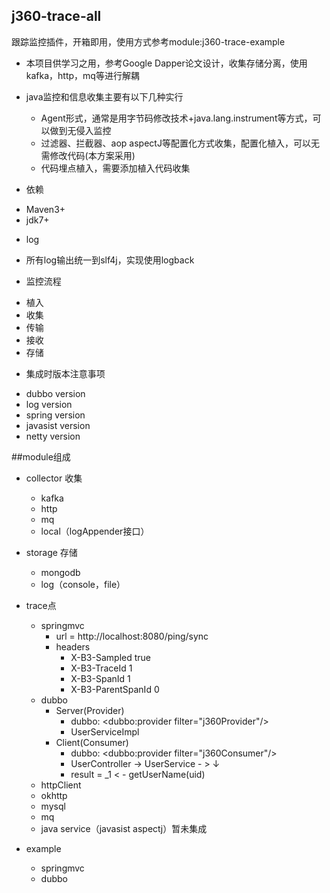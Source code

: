 ## j360-trace-all
跟踪监控插件，开箱即用，使用方式参考module:j360-trace-example
* 本项目供学习之用，参考Google Dapper论文设计，收集存储分离，使用kafka，http，mq等进行解耦

* java监控和信息收集主要有以下几种实行
    - Agent形式，通常是用字节码修改技术+java.lang.instrument等方式，可以做到无侵入监控
    - 过滤器、拦截器、aop aspectJ等配置化方式收集，配置化植入，可以无需修改代码(本方案采用)
    - 代码埋点植入，需要添加植入代码收集

* 依赖
 - Maven3+
 - jdk7+


* log
 - 所有log输出统一到slf4j，实现使用logback

* 监控流程
 - 植入
 - 收集
 - 传输
 - 接收
 - 存储


* 集成时版本注意事项
 - dubbo version
 - log version
 - spring version
 - javasist version
 - netty version


##module组成
* collector 收集
    - kafka
    - http
    - mq
    - local（logAppender接口）
* storage 存储
    - mongodb
    - log（console，file）


* trace点
    - springmvc
        - url = http://localhost:8080/ping/sync
        * headers
            - X-B3-Sampled true
            - X-B3-TraceId 1
            - X-B3-SpanId 1
            - X-B3-ParentSpanId 0
    - dubbo
        * Server(Provider)
            - dubbo:    <dubbo:provider filter="j360Provider"/>
            - UserServiceImpl
        * Client(Consumer)
            - dubbo:    <dubbo:provider filter="j360Consumer"/>
            - UserController -> UserService - > ↓
            - result =  _1  < - getUserName(uid)
    - httpClient
    - okhttp
    - mysql
    - mq
    - java service（javasist aspectj）暂未集成

* example
    - springmvc
    - dubbo
